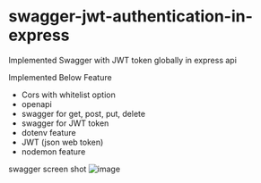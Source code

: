 # swagger-jwt-authentication-in-express
Implemented Swagger with JWT token globally in express api

Implemented Below Feature
- Cors with whitelist option
- openapi
- swagger for get, post, put, delete
- swagger for JWT token
- dotenv feature
- JWT (json web token)
- nodemon feature


swagger screen shot
![image](https://github.com/goldenashok/swagger-jwt-authentication-in-express/assets/13637127/01ad7148-f8d4-4c48-879d-d3d4acc59483)
